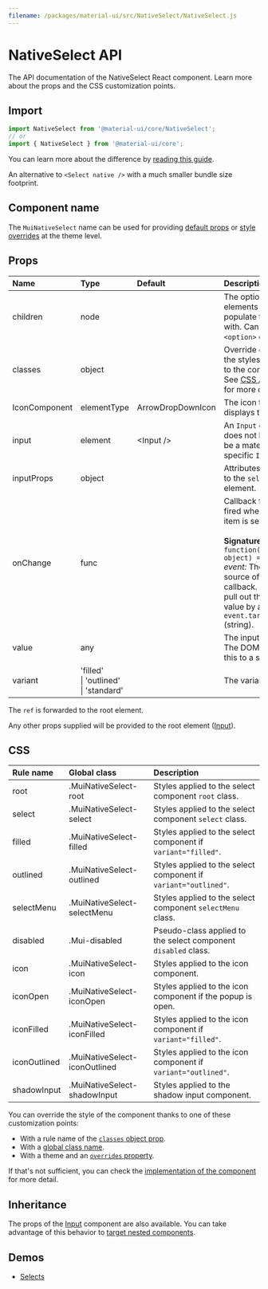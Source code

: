 ```yaml
---
filename: /packages/material-ui/src/NativeSelect/NativeSelect.js
---
```


<!--- This documentation is automatically generated, do not try to edit it. -->

# NativeSelect API

<p class="description">The API documentation of the NativeSelect React component. Learn more about the props and the CSS customization points.</p>

## Import

```js
import NativeSelect from '@material-ui/core/NativeSelect';
// or
import { NativeSelect } from '@material-ui/core';
```

You can learn more about the difference by [reading this guide](/guides/minimizing-bundle-size/).

An alternative to `<Select native />` with a much smaller bundle size footprint.

## Component name

The `MuiNativeSelect` name can be used for providing [default props](/customization/globals/#default-props) or [style overrides](/customization/globals/#css) at the theme level.

## Props

| Name | Type | Default | Description |
|:-----|:-----|:--------|:------------|
| <span class="prop-name">children</span> | <span class="prop-type">node</span> |  | The option elements to populate the select with. Can be some `<option>` elements. |
| <span class="prop-name">classes</span> | <span class="prop-type">object</span> |  | Override or extend the styles applied to the component. See [CSS API](#css) below for more details. |
| <span class="prop-name">IconComponent</span> | <span class="prop-type">elementType</span> | <span class="prop-default">ArrowDropDownIcon</span> | The icon that displays the arrow. |
| <span class="prop-name">input</span> | <span class="prop-type">element</span> | <span class="prop-default">&lt;Input /></span> | An `Input` element; does not have to be a material-ui specific `Input`. |
| <span class="prop-name">inputProps</span> | <span class="prop-type">object</span> |  | Attributes applied to the `select` element. |
| <span class="prop-name">onChange</span> | <span class="prop-type">func</span> |  | Callback function fired when a menu item is selected.<br><br>**Signature:**<br>`function(event: object) => void`<br>*event:* The event source of the callback. You can pull out the new value by accessing `event.target.value` (string). |
| <span class="prop-name">value</span> | <span class="prop-type">any</span> |  | The input value. The DOM API casts this to a string. |
| <span class="prop-name">variant</span> | <span class="prop-type">'filled'<br>&#124;&nbsp;'outlined'<br>&#124;&nbsp;'standard'</span> |  | The variant to use. |

The `ref` is forwarded to the root element.

Any other props supplied will be provided to the root element ([Input](/api/input/)).

## CSS

| Rule name | Global class | Description |
|:-----|:-------------|:------------|
| <span class="prop-name">root</span> | <span class="prop-name">.MuiNativeSelect-root</span> | Styles applied to the select component `root` class.
| <span class="prop-name">select</span> | <span class="prop-name">.MuiNativeSelect-select</span> | Styles applied to the select component `select` class.
| <span class="prop-name">filled</span> | <span class="prop-name">.MuiNativeSelect-filled</span> | Styles applied to the select component if `variant="filled"`.
| <span class="prop-name">outlined</span> | <span class="prop-name">.MuiNativeSelect-outlined</span> | Styles applied to the select component if `variant="outlined"`.
| <span class="prop-name">selectMenu</span> | <span class="prop-name">.MuiNativeSelect-selectMenu</span> | Styles applied to the select component `selectMenu` class.
| <span class="prop-name">disabled</span> | <span class="prop-name">.Mui-disabled</span> | Pseudo-class applied to the select component `disabled` class.
| <span class="prop-name">icon</span> | <span class="prop-name">.MuiNativeSelect-icon</span> | Styles applied to the icon component.
| <span class="prop-name">iconOpen</span> | <span class="prop-name">.MuiNativeSelect-iconOpen</span> | Styles applied to the icon component if the popup is open.
| <span class="prop-name">iconFilled</span> | <span class="prop-name">.MuiNativeSelect-iconFilled</span> | Styles applied to the icon component if `variant="filled"`.
| <span class="prop-name">iconOutlined</span> | <span class="prop-name">.MuiNativeSelect-iconOutlined</span> | Styles applied to the icon component if `variant="outlined"`.
| <span class="prop-name">shadowInput</span> | <span class="prop-name">.MuiNativeSelect-shadowInput</span> | Styles applied to the shadow input component.

You can override the style of the component thanks to one of these customization points:

- With a rule name of the [`classes` object prop](/customization/components/#overriding-styles-with-classes).
- With a [global class name](/customization/components/#overriding-styles-with-global-class-names).
- With a theme and an [`overrides` property](/customization/globals/#css).

If that's not sufficient, you can check the [implementation of the component](https://github.com/mui-org/material-ui/blob/master/packages/material-ui/src/NativeSelect/NativeSelect.js) for more detail.

## Inheritance

The props of the [Input](/api/input/) component are also available.
You can take advantage of this behavior to [target nested components](/guides/api/#spread).

## Demos

- [Selects](/components/selects/)

